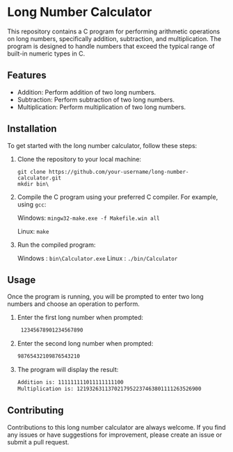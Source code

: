 
# Long Number Calculator

This repository contains a C program for performing arithmetic operations on long numbers, specifically addition, subtraction, and multiplication. The program is designed to handle numbers that exceed the typical range of built-in numeric types in C.






## Features

- Addition: Perform addition of two long numbers.
- Subtraction: Perform subtraction of two long numbers.
- Multiplication: Perform multiplication of two long numbers.


## Installation

To get started with the long number calculator, follow these steps:

1. Clone the repository to your local machine:
    ```shell
    git clone https://github.com/your-username/long-number-calculator.git
    mkdir bin\
    ```

2. Compile the C program using your preferred C compiler. For example, using `gcc`:
    
     Windows:
       ```
   mingw32-make.exe -f Makefile.win all
       ```
    
     Linux:
       ```
           make
       ```

4. Run the compiled program:
 
     Windows :
        ```
           bin\Calculator.exe
        ```
     Linux :
        ```
        ./bin/Calculator
        ```



## Usage

Once the program is running, you will be prompted to enter two long numbers and choose an operation to perform.

1. Enter the first long number when prompted:

   ```bash
    12345678901234567890
   ``` 
2. Enter the second long number when prompted:
   ```bash
   98765432109876543210
   ```
3. The program will display the result:
   ```bash
   Addition is: 111111111011111111100
   Multiplication is: 1219326311370217952237463801111263526900
   ```

## Contributing

Contributions to this long number calculator are always welcome. If you find any issues or have suggestions for improvement, please create an issue or submit a pull request.



